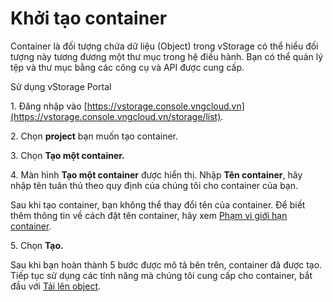 # Khởi tạo container

Container là đối tượng chứa dữ liệu (Object) trong vStorage có thể hiểu đối tượng này tương đương một thư mục trong hệ điều hành. Bạn có thể quản lý tệp và thư mục bằng các công cụ và API được cung cấp.

&#x20;Sử dụng vStorage Portal

1\. Đăng nhập vào [https://vstorage.console.vngcloud.vn](https://vstorage.console.vngcloud.vn/storage/list).

2\. Chọn **project** bạn muốn tạo container.

3\. Chọn **Tạo một container.**

4\. Màn hình **Tạo một container** được hiển thị. Nhập **Tên container**, hãy nhập tên tuân thủ theo quy định của chúng tôi cho container của bạn.&#x20;

Sau khi tạo container, bạn không thể thay đổi tên của container. Để biết thêm thông tin về cách đặt tên container, hãy xem [Phạm vi giới hạn container](https://docs.vngcloud.vn/pages/viewpage.action?pageId=49648678).

5\. Chọn **Tạo.**

Sau khi bạn hoàn thành 5 bước được mô tả bên trên, container đã được tạo. Tiếp tục sử dụng các tính năng mà chúng tôi cung cấp cho container, bắt đầu với [Tải lên object](https://docs.vngcloud.vn/pages/viewpage.action?pageId=49648524).
